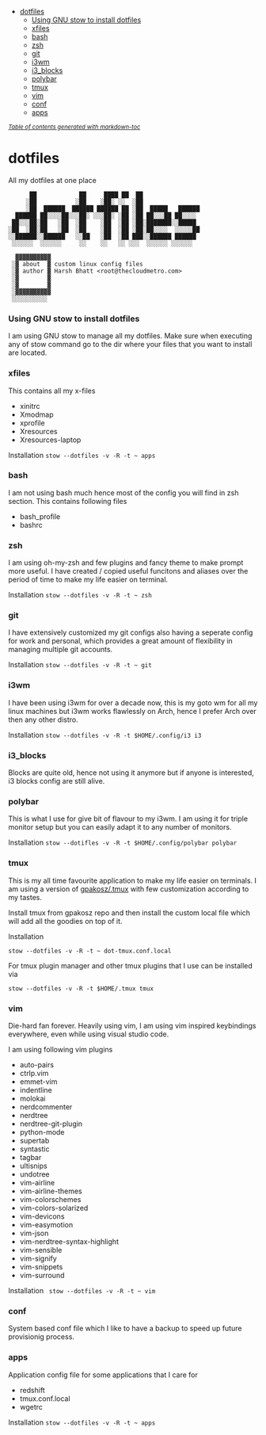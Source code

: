 
- [dotfiles](#dotfiles)
    - [Using GNU stow to install dotfiles](#using-gnu-stow-to-install-dotfiles)
    - [xfiles](#xfiles)
    - [bash](#bash)
    - [zsh](#zsh)
    - [git](#git)
    - [i3wm](#i3wm)
    - [i3_blocks](#i3_blocks)
    - [polybar](#polybar)
    - [tmux](#tmux)
    - [vim](#vim)
    - [conf](#conf)
    - [apps](#apps)

<small><i><a href='http://ecotrust-canada.github.io/markdown-toc/'>Table of contents generated with markdown-toc</a></i></small>


# dotfiles
All my dotfiles at one place

```
      ██            ██     ████ ██  ██
     ░██           ░██    ░██░ ░░  ░██
     ░██  ██████  ██████ ██████ ██ ░██  █████   ██████
  ██████ ██░░░░██░░░██░ ░░░██░ ░██ ░██ ██░░░██ ██░░░░
 ██░░░██░██   ░██  ░██    ░██  ░██ ░██░███████░░█████
░██  ░██░██   ░██  ░██    ░██  ░██ ░██░██░░░░  ░░░░░██
░░██████░░██████   ░░██   ░██  ░██ ███░░██████ ██████
 ░░░░░░  ░░░░░░     ░░    ░░   ░░ ░░░  ░░░░░░ ░░░░░░

  ▓▓▓▓▓▓▓▓▓▓
 ░▓ about  ▓ custom linux config files
 ░▓ author ▓ Harsh Bhatt <root@thecloudmetro.com>
 ░▓        ▓ 
 ░▓        ▓ 
 ░▓▓▓▓▓▓▓▓▓▓
 ░░░░░░░░░░

```

### Using GNU stow to install dotfiles
I am using GNU stow to manage all my dotfiles. Make sure when executing any of
stow command go to the dir where your files that you want to install are located.

### xfiles
This contains all my x-files
- xinitrc
- Xmodmap
- xprofile
- Xresources
- Xresources-laptop

Installation `stow --dotfiles -v -R -t ~ apps`

### bash
I am not using bash much hence most of the config you will find in zsh section.
This contains following files
- bash_profile
- bashrc


### zsh
I am using oh-my-zsh and few plugins and fancy theme to make prompt more useful.
I have created / copied useful funcitons and aliases over the period of time to
make my life easier on terminal.

Installation `stow --dotfiles -v -R -t ~ zsh`

### git
I have extensively customized my git configs also having a seperate config for work
and personal, which provides a great amount of flexibility in managing multiple
git accounts.

Installation `stow --dotfiles -v -R -t ~ git`

### i3wm
I have been using i3wm for over a decade now, this is my goto wm for all my linux
machines but i3wm works flawlessly on Arch, hence I prefer Arch over then any other
distro.

Installation `stow --dotfiles -v -R -t $HOME/.config/i3 i3`

### i3_blocks
Blocks are quite old, hence not using it anymore but if anyone is interested,
i3 blocks config are still alive.


### polybar

This is what I use for give bit of flavour to my i3wm. I am using it for triple
monitor setup but you can easily adapt it to any number of monitors.

Installation `stow --dotifles -v -R -t $HOME/.config/polybar polybar`


### tmux

This is my all time favourite application to make my life easier on terminals.
I am using a version of [gpakosz/.tmux](https://github.com/gpakosz/.tmux) with
few customization according to my tastes.

Install tmux from gpakosz repo and then install the custom local file which will
add all the goodies on top of it.

Installation 

`stow --dotfiles -v -R -t ~ dot-tmux.conf.local`

For tmux plugin manager and other tmux plugins that I use can be installed via

`stow --dotfiles -v -R -t $HOME/.tmux tmux`

### vim

Die-hard fan forever. Heavily using vim, I am using vim inspired keybindings everywhere,
even while using visual studio code.

I am using following vim plugins

- auto-pairs
- ctrlp.vim
- emmet-vim
- indentline
- molokai
- nerdcommenter
- nerdtree
- nerdtree-git-plugin
- python-mode
- supertab
- syntastic
- tagbar
- ultisnips
- undotree
- vim-airline
- vim-airline-themes
- vim-colorschemes
- vim-colors-solarized
- vim-devicons
- vim-easymotion
- vim-json
- vim-nerdtree-syntax-highlight
- vim-sensible
- vim-signify
- vim-snippets
- vim-surround

Installation ` stow --dotfiles -v -R -t ~ vim`

### conf

System based conf file which I like to have a backup to speed up future provisionig
process.

### apps

Application config file for some applications that I care for

- redshift
- tmux.conf.local
- wgetrc

Installation `stow --dotfiles -v -R -t ~ apps`
